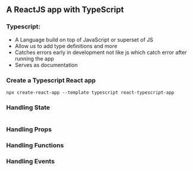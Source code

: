 ## A ReactJS app with TypeScript

### Typescript:
- A Language build on top of JavaScript or superset of JS
- Allow us to add type definitions and more
- Catches errors early in development not like js which catch error after running the app
- Serves as documentation

### Create a Typescript React app
```
npx create-react-app --template typescript react-typescript-app 
```

### Handling State
```reactjs

```

### Handling Props

### Handling Functions

### Handling Events